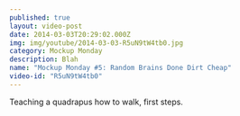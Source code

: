 ```yaml
---
published: true
layout: video-post
date: 2014-03-03T20:29:02.000Z
img: img/youtube/2014-03-03-R5uN9tW4tb0.jpg
category: Mockup Monday
description: Blah
name: "Mockup Monday #5: Random Brains Done Dirt Cheap"
video-id: "R5uN9tW4tb0"
---
```

Teaching a quadrapus how to walk, first steps.
